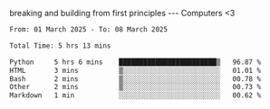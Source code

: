 breaking and building from first principles --- Computers <3

<!--START_SECTION:waka-->

```txt
From: 01 March 2025 - To: 08 March 2025

Total Time: 5 hrs 13 mins

Python     5 hrs 6 mins    ████████████████████████▒   96.87 %
HTML       3 mins          ▒░░░░░░░░░░░░░░░░░░░░░░░░   01.01 %
Bash       2 mins          ▒░░░░░░░░░░░░░░░░░░░░░░░░   00.78 %
Other      2 mins          ▒░░░░░░░░░░░░░░░░░░░░░░░░   00.73 %
Markdown   1 min           ░░░░░░░░░░░░░░░░░░░░░░░░░   00.62 %
```

<!--END_SECTION:waka-->

